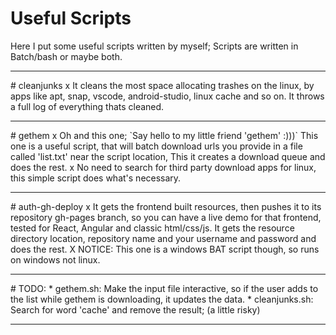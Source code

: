 # Useful Scripts
Here I put some useful scripts written by myself;
Scripts are written in Batch/bash or maybe both.

<hr />
# cleanjunks
    x It cleans the most space allocating trashes on the linux, by apps like apt, snap, vscode, android-studio, linux cache and so on.
    It throws a full log of everything thats cleaned.

<hr />
# gethem
    x Oh and this one; `Say hello to my little friend 'gethem' :)))`
    This one is a useful script, that will batch download urls you provide in a file called 'list.txt' near the script location,
    This it creates a download queue and does the rest. 
    x No need to search for third party download apps for linux, this simple script does what's necessary. 

<hr />
# auth-gh-deploy
    x It gets the frontend built resources, then pushes it to its repository gh-pages branch,
      so you can have a live demo for that frontend, tested for React, Angular and classic html/css/js.
      It gets the resource directory location, repository name and your username and password and does the rest.
    X NOTICE: This one is a windows BAT script though, so runs on windows not linux.

<hr />
# TODO:
* gethem.sh: Make the input file interactive, so if the user adds to the list while gethem is downloading, it updates the data.
* cleanjunks.sh: Search for word 'cache' and remove the result; (a little risky)
<hr />

